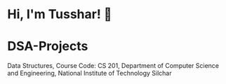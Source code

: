 # Hi, I'm Tusshar! 👋
# DSA-Projects
Data Structures,
Course Code: CS 201,
Department of Computer Science and Engineering, 
National Institute of Technology Silchar


  
